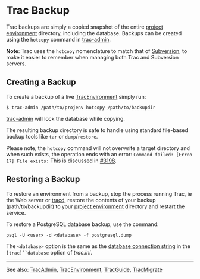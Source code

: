 # Trac Backup


Trac backups are simply a copied snapshot of the entire [project environment](trac-environment) directory, including the database. Backups can be created using the `hotcopy` command in [trac-admin](trac-admin).

**Note**: Trac uses the `hotcopy` nomenclature to match that of [ Subversion](http://subversion.tigris.org/), to make it easier to remember when managing both Trac and Subversion servers.

## Creating a Backup


To create a backup of a live [TracEnvironment](trac-environment) simply run:

```
$ trac-admin /path/to/projenv hotcopy /path/to/backupdir
```

[trac-admin](trac-admin) will lock the database while copying.


The resulting backup directory is safe to handle using standard file-based backup tools like `tar` or `dump`/`restore`.


Please note, the `hotcopy` command will not overwrite a target directory and when such exists, the operation ends with an error: `Command failed: [Errno 17] File exists:` This is discussed in [ \#3198](http://trac.edgewall.org/intertrac/ticket%3A3198).

## Restoring a Backup


To restore an environment from a backup, stop the process running Trac, ie the Web server or [tracd](trac-standalone), restore the contents of your backup (path/to/backupdir) to your [project environment](trac-environment) directory and restart the service.


To restore a PostgreSQL database backup, use the command:

```
psql -U <user> -d <database> -f postgresql.dump
```


The `<database>` option is the same as the [database connection string](trac-environment#database-connection-strings) in the `[trac]``database` option of *trac.ini*.

---


See also: [TracAdmin](trac-admin), [TracEnvironment](trac-environment), [TracGuide](trac-guide), [ TracMigrate](http://trac.edgewall.org/intertrac/TracMigrate)